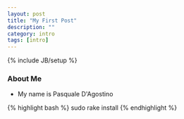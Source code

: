 ```yaml
---
layout: post
title: "My First Post"
description: ""
category: intro 
tags: [intro]
---
```

{% include JB/setup %}

### About Me

- My name is Pasquale D'Agostino

{% highlight bash %}
sudo rake install
{% endhighlight %}
